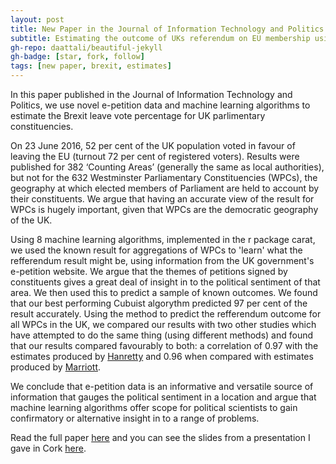 ```yaml
---
layout: post
title: New Paper in the Journal of Information Technology and Politics
subtitle: Estimating the outcome of UKs referendum on EU membership using e-petition data and machine learning algorithms
gh-repo: daattali/beautiful-jekyll
gh-badge: [star, fork, follow]
tags: [new paper, brexit, estimates]
---
```


In this paper published in the Journal of Information Technology and Politics, we use novel e-petition data and machine learning algorithms to estimate the Brexit leave vote percentage for UK parlimentary constituencies.

On 23 June 2016, 52 per cent of the UK population voted in favour of leaving the EU (turnout 72 per cent of registered voters). Results were published for 382 ‘Counting Areas’ (generally the same as local authorities), but not for the 632 Westminster Parliamentary Constituencies (WPCs), the geography at which elected members of Parliament are held to account by their constituents. We argue that having an accurate view of the result for WPCs is hugely important, given that WPCs are the democratic geography of the UK.

Using 8 machine learning algorithms, implemented in the r package carat, we used the known result for aggregations of WPCs to 'learn' what the refferendum result might be, using information from the UK government's e-petition website. We argue that the themes of petitions signed by constituents gives a great deal of insight in to the political sentiment of that area. We then used this to predict a sample of known outcomes. We found that our best performing Cubuist algorythm predicted 97 per cent of the result accurately. Using the method to predict the refferendum outcome for all WPCs in the UK, we compared our results with two other studies which have attempted to do the same thing (using different methods) and found that our results compared favourably to both: a correlation of 0.97 with the estimates produced by [Hanretty](https://www.tandfonline.com/doi/full/10.1080/17457289.2017.1287081) and 0.96 when compared with  estimates produced by [Marriott](https://marriott-stats.com/nigels-blog/brexit-why-leave-won/).

We conclude that e-petition data is an informative and versatile source of information that gauges the political sentiment in a location and argue that machine learning algorithms offer scope for political scientists to gain confirmatory or alternative insight in to a range of problems.

Read the full paper [here](https://www.tandfonline.com/doi/full/10.1080/19331681.2018.1491926) and you can see the slides from a presentation I gave in Cork [here](https://speakerdeck.com/niklomax/estimation-of-eu-referendum-results-for-westminster-parliamentary-constituencies).
